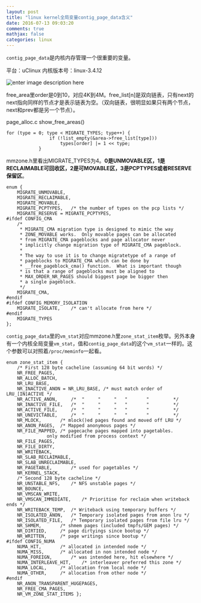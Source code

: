 ```yaml
---
layout: post
title: "linux kernel全局变量contig_page_data含义"
date: 2016-07-13 09:03:20
comments: true
mathjax: false
categories: linux
---
```


`contig_page_data`是内核内存管理一个很重要的变量。

<!--more-->

平台：uClinux 内核版本号：linux-3.4.12

![enter image description here](http://7bv9id.com1.z0.glb.clouddn.com/contig_page_data.png)

free_area里order是0到10，对应4K到4M。free_list[n]是双向链表，只有next的next指向同样的节点才是表示链表为空。（双向链表，很明显如果只有两个节点，next和prev都是另一个节点）。

page_alloc.c  show_free_areas()

```
for (type = 0; type < MIGRATE_TYPES; type++) {
				if (!list_empty(&area->free_list[type]))
					types[order] |= 1 << type;
			}
```

mmzone.h里看出MIGRATE_TYPES为4。**0是UNMOVABLE区，1是RECLAIMABLE可回收区，2是可MOVABLE区，3是PCPTYPES或者RESERVE保留区**。

```
enum {
	MIGRATE_UNMOVABLE,
	MIGRATE_RECLAIMABLE,
	MIGRATE_MOVABLE,
	MIGRATE_PCPTYPES,	/* the number of types on the pcp lists */
	MIGRATE_RESERVE = MIGRATE_PCPTYPES,
#ifdef CONFIG_CMA
	/*
	 * MIGRATE_CMA migration type is designed to mimic the way
	 * ZONE_MOVABLE works.  Only movable pages can be allocated
	 * from MIGRATE_CMA pageblocks and page allocator never
	 * implicitly change migration type of MIGRATE_CMA pageblock.
	 *
	 * The way to use it is to change migratetype of a range of
	 * pageblocks to MIGRATE_CMA which can be done by
	 * __free_pageblock_cma() function.  What is important though
	 * is that a range of pageblocks must be aligned to
	 * MAX_ORDER_NR_PAGES should biggest page be bigger then
	 * a single pageblock.
	 */
	MIGRATE_CMA,
#endif
#ifdef CONFIG_MEMORY_ISOLATION
	MIGRATE_ISOLATE,	/* can't allocate from here */
#endif
	MIGRATE_TYPES
};
```

`contig_page_data`里的`vm_stat`对应mmzone.h里`zone_stat_item`枚举。另外本身有一个内核全局变量`vm_stat`，值和`contig_page_data`的这个`vm_stat`一样的。这个参数可以对照着`/proc/meminfo`一起看。

```
enum zone_stat_item {
	/* First 128 byte cacheline (assuming 64 bit words) */
	NR_FREE_PAGES,
	NR_ALLOC_BATCH,
	NR_LRU_BASE,
	NR_INACTIVE_ANON = NR_LRU_BASE, /* must match order of LRU_[IN]ACTIVE */
	NR_ACTIVE_ANON,		/*  "     "     "   "       "         */
	NR_INACTIVE_FILE,	/*  "     "     "   "       "         */
	NR_ACTIVE_FILE,		/*  "     "     "   "       "         */
	NR_UNEVICTABLE,		/*  "     "     "   "       "         */
	NR_MLOCK,		/* mlock()ed pages found and moved off LRU */
	NR_ANON_PAGES,	/* Mapped anonymous pages */
	NR_FILE_MAPPED,	/* pagecache pages mapped into pagetables.
			   only modified from process context */
	NR_FILE_PAGES,
	NR_FILE_DIRTY,
	NR_WRITEBACK,
	NR_SLAB_RECLAIMABLE,
	NR_SLAB_UNRECLAIMABLE,
	NR_PAGETABLE,		/* used for pagetables */
	NR_KERNEL_STACK,
	/* Second 128 byte cacheline */
	NR_UNSTABLE_NFS,	/* NFS unstable pages */
	NR_BOUNCE,
	NR_VMSCAN_WRITE,
	NR_VMSCAN_IMMEDIATE,	/* Prioritise for reclaim when writeback ends */
	NR_WRITEBACK_TEMP,	/* Writeback using temporary buffers */
	NR_ISOLATED_ANON,	/* Temporary isolated pages from anon lru */
	NR_ISOLATED_FILE,	/* Temporary isolated pages from file lru */
	NR_SHMEM,		/* shmem pages (included tmpfs/GEM pages) */
	NR_DIRTIED,		/* page dirtyings since bootup */
	NR_WRITTEN,		/* page writings since bootup */
#ifdef CONFIG_NUMA
	NUMA_HIT,		/* allocated in intended node */
	NUMA_MISS,		/* allocated in non intended node */
	NUMA_FOREIGN,		/* was intended here, hit elsewhere */
	NUMA_INTERLEAVE_HIT,	/* interleaver preferred this zone */
	NUMA_LOCAL,		/* allocation from local node */
	NUMA_OTHER,		/* allocation from other node */
#endif
	NR_ANON_TRANSPARENT_HUGEPAGES,
	NR_FREE_CMA_PAGES,
	NR_VM_ZONE_STAT_ITEMS };
```

